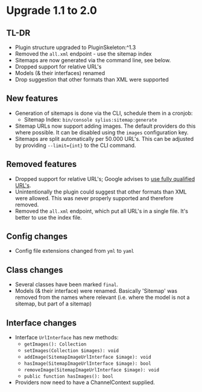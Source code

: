 # Upgrade 1.1 to 2.0

## TL-DR

* Plugin structure upgraded to PluginSkeleton:^1.3
* Removed the `all.xml` endpoint - use the sitemap index
* Sitemaps are now generated via the command line, see below.
* Dropped support for relative URL's
* Models (& their interfaces) renamed
* Drop suggestion that other formats than XML were supported

## New features

* Generation of sitemaps is done via the CLI, schedule them in a cronjob:
    * Sitemap Index: `bin/console sylius:sitemap:generate`
* Sitemap URLs now support adding images. The default providers do this where possible. It can be disabled using the `images` configuration key.
* Sitemaps are split automatically per 50.000 URL's. This can be adjusted by providing `--limit={int}` to the CLI command.

## Removed features

* Dropped support for relative URL's; Google advises to [use fully qualified URL's](https://support.google.com/webmasters/answer/183668?hl=en). 
* Unintentionally the plugin could suggest that other formats than XML were allowed. This was never properly supported and therefore removed.
* Removed the `all.xml` endpoint, which put all URL's in a single file. It's better to use the index file.

## Config changes

* Config file extensions changed from `yml` to `yaml`

## Class changes

* Several classes have been marked `final`.
* Models (& their interface) were renamed. Basically 'Sitemap' was removed from the names where relevant (i.e. where the model is not a sitemap, but part of a sitemap)

## Interface changes

* Interface `UrlInterface` has new methods:
    * `getImages(): Collection`
    * `setImages(Collection $images): void`
    * `addImage(SitemapImageUrlInterface $image): void`
    * `hasImage(SitemapImageUrlInterface $image): bool`
    * `removeImage(SitemapImageUrlInterface $image): void`
    * `public function hasImages(): bool`
* Providers now need to have a ChannelContext supplied.
